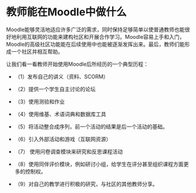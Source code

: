 # 教师能在Moodle中做什么

Moodle能够灵活地适应许多广泛的需求，同时保持足够简单以使普通教师也能很好地利用互联网的功能来建构社区和开展合作学习。Moodle容易上手和入门，Moodle的高级社区功能能在后续使用中也能被逐渐发挥出来。最后，教师们能形成一个社区并相互帮助。
    
让我们看一看教师开始使用Moodle后所经历的一个典型历程：

+ （1）发布自己的讲义（资料、SCORM）

+ （2）提供一个学生自主讨论的论坛

+ （3）使用测验和作业

+ （4）使用维基、术语词典和数据库工具

+ （5）将活动整合成序列，前一个活动的结果是后一个活动的基础。

+ （6）引入外部活动和游戏（互联网资源）

+ （7） 使用问卷调查模块来研究和反思课程活动

+ （8）使用同伴评价模块，例如研讨小组，给学生在评分甚至组织课程方面更多的控制权。

+ （9）对自己的教学进行积极的研究，与社区的其他教师分享。


